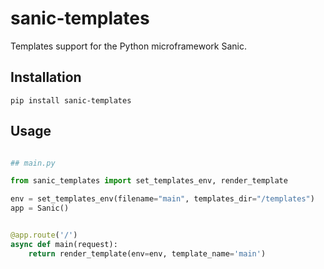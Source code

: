 # sanic-templates

Templates support for the Python microframework Sanic.


## Installation

`pip install sanic-templates`

## Usage

``` python

## main.py

from sanic_templates import set_templates_env, render_template

env = set_templates_env(filename="main", templates_dir="/templates")
app = Sanic()


@app.route('/')
async def main(request):
    return render_template(env=env, template_name='main')

```
